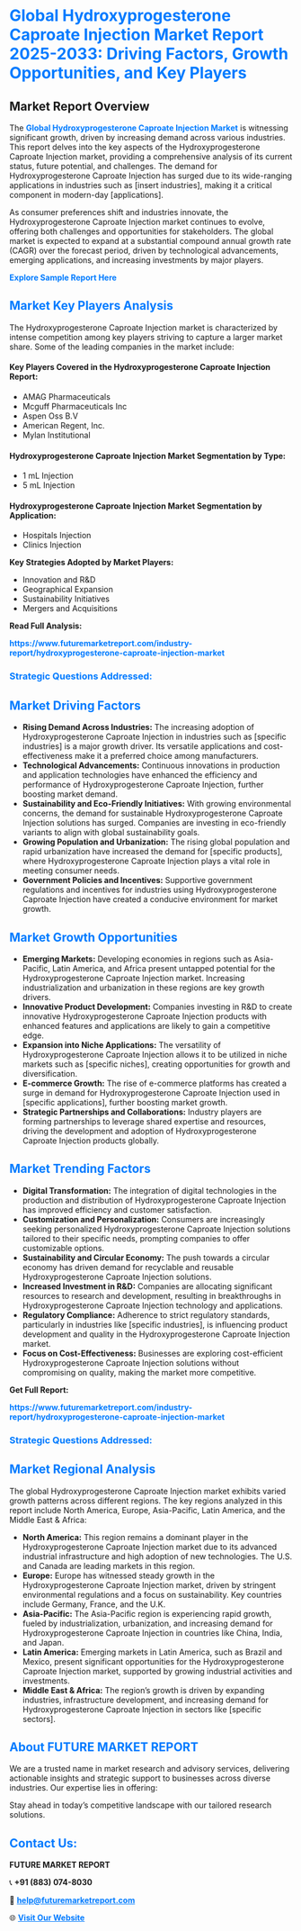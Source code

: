 <h1 style="color: #007BFF;">Global Hydroxyprogesterone Caproate Injection Market Report 2025-2033: Driving Factors, Growth Opportunities, and Key Players</h1>

<section id="overview">
<h2>Market Report Overview</h2>
<p>The <a href="https://www.futuremarketreport.com/industry-report/hydroxyprogesterone-caproate-injection-market" style="color: #007BFF; text-decoration: none;"><strong>Global Hydroxyprogesterone Caproate Injection Market</strong></a> is witnessing significant growth, driven by increasing demand across various industries. This report delves into the key aspects of the Hydroxyprogesterone Caproate Injection market, providing a comprehensive analysis of its current status, future potential, and challenges. The demand for Hydroxyprogesterone Caproate Injection has surged due to its wide-ranging applications in industries such as [insert industries], making it a critical component in modern-day [applications].</p>
<p>As consumer preferences shift and industries innovate, the Hydroxyprogesterone Caproate Injection market continues to evolve, offering both challenges and opportunities for stakeholders. The global market is expected to expand at a substantial compound annual growth rate (CAGR) over the forecast period, driven by technological advancements, emerging applications, and increasing investments by major players.</p>
</section>

<section id="overview">
<p><a href="https://www.futuremarketreport.com/request-sample/reportId=28411" style="color: #007BFF; text-decoration: none;"><strong>Explore Sample Report Here</strong></a></p>
</section>

<section id="key-players">
<h2 style="color: #007BFF;">Market Key Players Analysis</h2>
<p>The Hydroxyprogesterone Caproate Injection market is characterized by intense competition among key players striving to capture a larger market share. Some of the leading companies in the market include:</p>
<h4>Key Players Covered in the Hydroxyprogesterone Caproate Injection Report:</h4>
<ul><li>AMAG Pharmaceuticals</li><li>Mcguff Pharmaceuticals Inc</li><li>Aspen Oss B.V</li><li>American Regent, Inc.</li><li>Mylan Institutional</li></ul>
<h4>Hydroxyprogesterone Caproate Injection Market Segmentation by Type:</h4>
<ul><li>1 mL Injection</li><li>5 mL Injection</li></ul>

<h4>Hydroxyprogesterone Caproate Injection Market Segmentation by Application:</h4>
<ul><li>Hospitals Injection</li><li>Clinics Injection</li></ul>
<p><strong>Key Strategies Adopted by Market Players:</strong></p>
<ul>
<li>Innovation and R&D</li>
<li>Geographical Expansion</li>
<li>Sustainability Initiatives</li>
<li>Mergers and Acquisitions</li>
</ul>
</section>

<section>
<p><strong>Read Full Analysis: </strong></p><a href="https://www.futuremarketreport.com/industry-report/hydroxyprogesterone-caproate-injection-market" style="color: #007BFF; text-decoration: none;"><strong>https://www.futuremarketreport.com/industry-report/hydroxyprogesterone-caproate-injection-market</strong></a>
<h3 style="color: #007BFF;">Strategic Questions Addressed:</h3>
</section>

<section id="driving-factors">
<h2 style="color: #007BFF;">Market Driving Factors</h2>
<ul>
<li><strong>Rising Demand Across Industries:</strong> The increasing adoption of Hydroxyprogesterone Caproate Injection in industries such as [specific industries] is a major growth driver. Its versatile applications and cost-effectiveness make it a preferred choice among manufacturers.</li>
<li><strong>Technological Advancements:</strong> Continuous innovations in production and application technologies have enhanced the efficiency and performance of Hydroxyprogesterone Caproate Injection, further boosting market demand.</li>
<li><strong>Sustainability and Eco-Friendly Initiatives:</strong> With growing environmental concerns, the demand for sustainable Hydroxyprogesterone Caproate Injection solutions has surged. Companies are investing in eco-friendly variants to align with global sustainability goals.</li>
<li><strong>Growing Population and Urbanization:</strong> The rising global population and rapid urbanization have increased the demand for [specific products], where Hydroxyprogesterone Caproate Injection plays a vital role in meeting consumer needs.</li>
<li><strong>Government Policies and Incentives:</strong> Supportive government regulations and incentives for industries using Hydroxyprogesterone Caproate Injection have created a conducive environment for market growth.</li>
</ul>
</section>

<section id="growth-opportunities">
<h2 style="color: #007BFF;">Market Growth Opportunities</h2>
<ul>
<li><strong>Emerging Markets:</strong> Developing economies in regions such as Asia-Pacific, Latin America, and Africa present untapped potential for the Hydroxyprogesterone Caproate Injection market. Increasing industrialization and urbanization in these regions are key growth drivers.</li>
<li><strong>Innovative Product Development:</strong> Companies investing in R&D to create innovative Hydroxyprogesterone Caproate Injection products with enhanced features and applications are likely to gain a competitive edge.</li>
<li><strong>Expansion into Niche Applications:</strong> The versatility of Hydroxyprogesterone Caproate Injection allows it to be utilized in niche markets such as [specific niches], creating opportunities for growth and diversification.</li>
<li><strong>E-commerce Growth:</strong> The rise of e-commerce platforms has created a surge in demand for Hydroxyprogesterone Caproate Injection used in [specific applications], further boosting market growth.</li>
<li><strong>Strategic Partnerships and Collaborations:</strong> Industry players are forming partnerships to leverage shared expertise and resources, driving the development and adoption of Hydroxyprogesterone Caproate Injection products globally.</li>
</ul>
</section>

<section id="trending-factors">
<h2 style="color: #007BFF;">Market Trending Factors</h2>
<ul>
<li><strong>Digital Transformation:</strong> The integration of digital technologies in the production and distribution of Hydroxyprogesterone Caproate Injection has improved efficiency and customer satisfaction.</li>
<li><strong>Customization and Personalization:</strong> Consumers are increasingly seeking personalized Hydroxyprogesterone Caproate Injection solutions tailored to their specific needs, prompting companies to offer customizable options.</li>
<li><strong>Sustainability and Circular Economy:</strong> The push towards a circular economy has driven demand for recyclable and reusable Hydroxyprogesterone Caproate Injection solutions.</li>
<li><strong>Increased Investment in R&D:</strong> Companies are allocating significant resources to research and development, resulting in breakthroughs in Hydroxyprogesterone Caproate Injection technology and applications.</li>
<li><strong>Regulatory Compliance:</strong> Adherence to strict regulatory standards, particularly in industries like [specific industries], is influencing product development and quality in the Hydroxyprogesterone Caproate Injection market.</li>
<li><strong>Focus on Cost-Effectiveness:</strong> Businesses are exploring cost-efficient Hydroxyprogesterone Caproate Injection solutions without compromising on quality, making the market more competitive.</li>
</ul>
</section>

<section>
<p><strong>Get Full Report: </strong></p><a href="https://www.futuremarketreport.com/industry-report/hydroxyprogesterone-caproate-injection-market" style="color: #007BFF; text-decoration: none;"><strong>https://www.futuremarketreport.com/industry-report/hydroxyprogesterone-caproate-injection-market</strong></a>
<h3 style="color: #007BFF;">Strategic Questions Addressed:</h3>
</section>


<section id="regional-analysis">
<h2 style="color: #007BFF;">Market Regional Analysis</h2>
<p>The global Hydroxyprogesterone Caproate Injection market exhibits varied growth patterns across different regions. The key regions analyzed in this report include North America, Europe, Asia-Pacific, Latin America, and the Middle East & Africa:</p>
<ul>
<li><strong>North America:</strong> This region remains a dominant player in the Hydroxyprogesterone Caproate Injection market due to its advanced industrial infrastructure and high adoption of new technologies. The U.S. and Canada are leading markets in this region.</li>
<li><strong>Europe:</strong> Europe has witnessed steady growth in the Hydroxyprogesterone Caproate Injection market, driven by stringent environmental regulations and a focus on sustainability. Key countries include Germany, France, and the U.K.</li>
<li><strong>Asia-Pacific:</strong> The Asia-Pacific region is experiencing rapid growth, fueled by industrialization, urbanization, and increasing demand for Hydroxyprogesterone Caproate Injection in countries like China, India, and Japan.</li>
<li><strong>Latin America:</strong> Emerging markets in Latin America, such as Brazil and Mexico, present significant opportunities for the Hydroxyprogesterone Caproate Injection market, supported by growing industrial activities and investments.</li>
<li><strong>Middle East & Africa:</strong> The region’s growth is driven by expanding industries, infrastructure development, and increasing demand for Hydroxyprogesterone Caproate Injection in sectors like [specific sectors].</li>
</ul>
</section>

<footer>
<h2 style="color: #007BFF;">About FUTURE MARKET REPORT</h2>
<p>We are a trusted name in market research and advisory services, delivering actionable insights and strategic support to businesses across diverse industries. Our expertise lies in offering:</p>

<p>Stay ahead in today’s competitive landscape with our tailored research solutions.</p>

<h2 style="color: #007BFF;">Contact Us:</h2>
<p><strong>FUTURE MARKET REPORT</strong></p>
<p>📞 <strong>+91 (883) 074-8030</strong></p>
<p>📧 <strong><a href="mailto:help@futuremarketreport.com" style="color: #007BFF;">help@futuremarketreport.com</a></strong></p>
<p>🌐 <strong><a href="https://www.futuremarketreport.com/" style="color: #007BFF;">Visit Our Website</a></strong></p>
</footer>